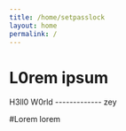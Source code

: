 ```yaml
---
title: /home/setpasslock
layout: home
permalink: /
---
```


# L0rem ipsum

H3ll0 W0rld ------------- zey

#Lorem lorem
